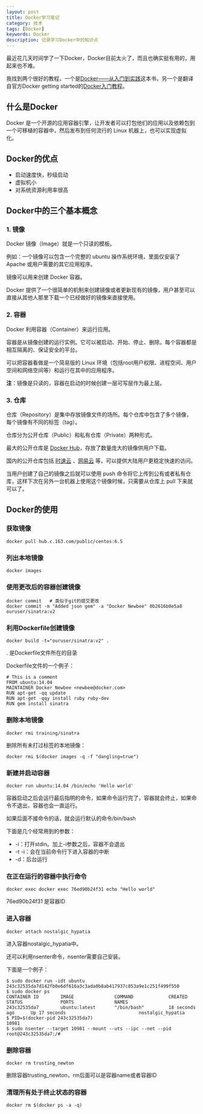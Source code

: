 ```yaml
---
layout: post
title: Docker学习笔记
category: 技术
tags: [Docker]
keywords: Docker
description: 记录学习Docker中的知识点
---
```


最近花几天时间学了一下Docker，Docker目前太火了，而且也确实挺有用的，用起来也不难。

我找到两个很好的教程，一个是[Docker——从入门到实践](https://www.gitbook.com/book/yeasy/docker_practice/details)这本书，另一个是翻译自官方Docker getting started的[Docker入门教程](http://www.docker.org.cn/book/docker/what-is-docker-16.html)。

## 什么是Docker

Docker 是一个开源的应用容器引擎，让开发者可以打包他们的应用以及依赖包到一个可移植的容器中，然后发布到任何流行的 Linux 机器上，也可以实现虚拟化。

## Docker的优点

- 启动速度快，秒级启动
- 虚拟机小
- 对系统资源利用率很高

## Docker中的三个基本概念

### 1. 镜像

Docker 镜像（Image）就是一个只读的模板。

例如：一个镜像可以包含一个完整的 ubuntu 操作系统环境，里面仅安装了 Apache 或用户需要的其它应用程序。

镜像可以用来创建 Docker 容器。

Docker 提供了一个很简单的机制来创建镜像或者更新现有的镜像，用户甚至可以直接从其他人那里下载一个已经做好的镜像来直接使用。

### 2. 容器

Docker 利用容器（Container）来运行应用。

容器是从镜像创建的运行实例。它可以被启动、开始、停止、删除。每个容器都是相互隔离的、保证安全的平台。

可以把容器看做是一个简易版的 Linux 环境（包括root用户权限、进程空间、用户空间和网络空间等）和运行在其中的应用程序。

**注**：镜像是只读的，容器在启动的时候创建一层可写层作为最上层。

### 3. 仓库

仓库（Repository）是集中存放镜像文件的场所。每个仓库中包含了多个镜像，每个镜像有不同的标签（tag）。

仓库分为公开仓库（Public）和私有仓库（Private）两种形式。

最大的公开仓库是 [Docker Hub](https://hub.docker.com/)，存放了数量庞大的镜像供用户下载。

国内的公开仓库包括 [时速云](https://hub.tenxcloud.com/) 、[网易云](https://c.163.com/hub) 等，可以提供大陆用户更稳定快速的访问。

当用户创建了自己的镜像之后就可以使用 push 命令将它上传到公有或者私有仓库，这样下次在另外一台机器上使用这个镜像时候，只需要从仓库上 pull 下来就可以了。

## Docker的使用

### 获取镜像

    docker pull hub.c.163.com/public/centos:6.5

### 列出本地镜像

    docker images

### 使用更改后的容器创建镜像

    docker commit   # 类似于git的提交更改
    docker commit -m "Added json gem" -a "Docker Newbee" 0b2616b0e5a8 ouruser/sinatra:v2

### 利用Dockerfile创建镜像

    docker build -t="ouruser/sinatra:v2" .

. 是Dockerfile文件所在的目录

Dockerfile文件的一个例子：

    # This is a comment
    FROM ubuntu:14.04
    MAINTAINER Docker Newbee <newbee@docker.com>
    RUN apt-get -qq update
    RUN apt-get -qqy install ruby ruby-dev
    RUN gem install sinatra

### 删除本地镜像

    docker rmi training/sinatra

删除所有未打过标签的本地镜像：

    docker rmi $(docker images -q -f "dangling=true")

### 新建并启动容器

    docker run ubuntu:14.04 /bin/echo 'Hello world'

容器启动之后会运行最后指明的命令，如果命令运行完了，容器就会终止，如果命令不退出，容器也会一直运行。

如果后面不接命令的话，就会运行默认的命令/bin/bash

下面是几个经常用到的参数：

- -i：打开stdin。加上-i参数之后，容器不会退出
- -t -i：会在当前命令行下进入容器的中断
- -d：后台运行

### 在正在运行的容器中执行命令

    docker exec docker exec 76ed90b24f31 echo "Hello world"

76ed90b24f31 是容器ID

### 进入容器

    docker attach nostalgic_hypatia

进入容器nostalgic_hypatia中。

还可以利用nsenter命令，nsenter需要自己安装。

下面是一个例子：

    $ sudo docker run -idt ubuntu
    243c32535da7d142fb0e6df616a3c3ada0b8ab417937c853a9e1c251f499f550
    $ sudo docker ps
    CONTAINER ID        IMAGE               COMMAND             CREATED             STATUS              PORTS               NAMES
    243c32535da7        ubuntu:latest       "/bin/bash"         18 seconds ago      Up 17 seconds                           nostalgic_hypatia
    $ PID=$(docker-pid 243c32535da7)
    10981
    $ sudo nsenter --target 10981 --mount --uts --ipc --net --pid
    root@243c32535da7:/#

### 删除容器

    docker rm trusting_newton

删除容器trusting_newton，rm后面可以是容器name或者容器ID

### 清理所有处于终止状态的容器

    docker rm $(docker ps -a -q)


